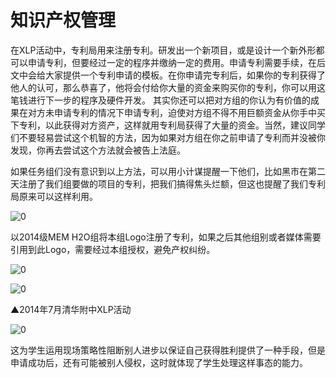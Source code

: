 # 知识产权管理

在XLP活动中，专利局用来注册专利。研发出一个新项目，或是设计一个新外形都可以申请专利，但要经过一定的程序并缴纳一定的费用。申请专利需要手续，在后文中会给大家提供一个专利申请的模板。在你申请完专利后，如果你的专利获得了他人的认可，那么恭喜了，他将会付给你大量的资金来购买你的专利，你可以用这笔钱进行下一步的程序及硬件开发。
其实你还可以把对方组的你认为有价值的成果在对方未申请专利的情况下申请专利，迫使对方组不得不用巨额资金从你手中买下专利，以此获得对方资产，这样就用专利局获得了大量的资金。当然，建议同学们不要轻易尝试这个机智的方法，因为如果对方组在你之前申请了专利而并没被你发现，你再去尝试这个方法就会被告上法庭。

如果任务组们没有意识到以上方法，可以用小计谋提醒一下他们，比如黑市在第二天注册了我们组要做的项目的专利，把我们搞得焦头烂额，但这也提醒了我们专利局原来可以这样利用。

![0](E:\清华MEM课程\gitbook\hou\XLP_Ops_Manual_9eb2\assets\execution\knowledge_management\00.jpg)

以2014级MEM H2O组将本组Logo注册了专利，如果之后其他组别或者媒体需要引用到此Logo，需要经过本组授权，避免产权纠纷。

![0](C:\Users\huyue\Desktop\13\XLP_Ops_Manual_9eb2\assets\case\h2o\4.jpg)

![0](C:\Users\huyue\Desktop\13\XLP_Ops_Manual_9eb2\assets\case\h2o\5.jpg)

▲2014年7月清华附中XLP活动

![0](E:\清华MEM课程\gitbook\hou\XLP_Ops_Manual_9eb2\assets\execution\knowledge_management\01.jpg)

这为学生运用现场策略性阻断别人进步以保证自己获得胜利提供了一种手段，但是申请成功后，还有可能被别人侵权，这时就体现了学生处理这样事态的能力。
